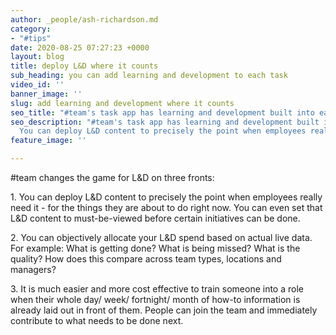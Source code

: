 ```yaml
---
author: _people/ash-richardson.md
category:
- "#tips"
date: 2020-08-25 07:27:23 +0000
layout: blog
title: deploy L&D where it counts
sub_heading: you can add learning and development to each task
video_id: ''
banner_image: ''
slug: add learning and development where it counts
seo_title: "#team's task app has learning and development built into each task"
seo_description: "#team's task app has learning and development built into each task.
  You can deploy L&D content to precisely the point when employees really need it."
feature_image: ''

---
```

\#team changes the game for L&D on three fronts:

1\. You can deploy L&D content to precisely the point when employees really need it - for the things they are about to do right now. You can even set that L&D content to must-be-viewed before certain initiatives can be done.

2\. You can objectively allocate your L&D spend based on actual live data. For example: What is getting done? What is being missed? What is the quality? How does this compare across team types, locations and managers?

3\. It is much easier and more cost effective to train someone into a role when their whole day/ week/ fortnight/ month of how-to information is already laid out in front of them. People can join the team and immediately contribute to what needs to be done next.